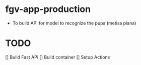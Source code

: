 # fgv-app-production
* To build API for model to recognize the pupa (metisa plana) 

# TODO
[] Build Fast API 
[] Build container
[] Setup Actions 

